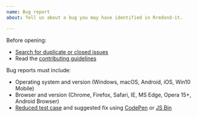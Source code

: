 ```yaml
---
name: Bug report
about: Tell us about a bug you may have identified in Rredond-it.

---
```


Before opening:

- [Search for duplicate or closed issues](https://github.com/jazcarate/redond-it/issues?utf8=%E2%9C%93&q=is%3Aissue+is%3Aopen+)
- Read the [contributing guidelines](https://github.com/jazcarate/redond-it/blob/master/CONTRIBUTING.md)

Bug reports must include:

- Operating system and version (Windows, macOS, Android, iOS, Win10 Mobile)
- Browser and version (Chrome, Firefox, Safari, IE, MS Edge, Opera 15+, Android Browser)
- [Reduced test case](https://css-tricks.com/reduced-test-cases/) and suggested fix using [CodePen](https://codepen.io/) or [JS Bin](https://jsbin.com/)
